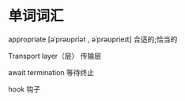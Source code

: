 # 单词词汇

appropriate     [əˈprəʊpriət , əˈprəʊprieɪt]     合适的;恰当的

Transport layer（层）    传输层

await termination  等待终止

hook  钩子

